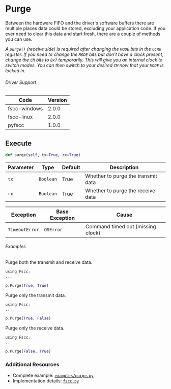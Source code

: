 # Purge

Between the hardware FIFO and the driver's software buffers there are multiple places data could be stored, excluding your application code. If you ever need to clear this data and start fresh, there are a couple of methods you can use.

_A `purge()` (receive side)
is required after changing the `MODE` bits in the `CCR0` register. If you need to change the `MODE` bits but don't have a clock present, change the `CM` bits to `0x7` temporarily. This will give you an internal clock to switch modes. You can then switch to your desired `CM` now that your `MODE` is  locked in._

###### Driver Support
| Code | Version |
| ---- | ------- |
| fscc-windows | 2.0.0 |
| fscc-linux | 2.0.0 |
| pyfscc | 1.0.0 |


## Execute
```python
def purge(self, tx=True, rx=True)
```

| Parameter | Type | Default | Description |
| --------- | ---- | ------- | ----------- |
| `tx` | `Boolean` | True | Whether to purge the transmit data |
| `rx` | `Boolean` | True | Whether to purge the receive data |

| Exception | Base Exception | Cause |
| --------- | -------------- | ----- |
| `TimeoutError` | `OSError` | Command timed out (missing clock) |

###### Examples
Purge both the transmit and receive data.
```python
using Fscc;
...

p.Purge(True, True)
```

Purge only the transmit data.
```python
using Fscc;
...

p.Purge(True, False)
```

Purge only the receive data.
```python
using Fscc;
...

p.Purge(False, True)
```


### Additional Resources
- Complete example: [`examples/purge.py`](../examples/purge.py)
- Implementation details: [`fscc.py`](../fscc/port.py)
